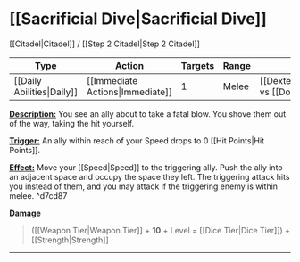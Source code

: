  # [[Sacrificial Dive|Sacrificial Dive]]
[[Citadel|Citadel]] / [[Step 2 Citadel|Step 2 Citadel]]

| Type | Action | Targets | Range | Roll |
| --- | --- | --- | --- | --- |
| [[Daily Abilities\|Daily]] | [[Immediate Actions\|Immediate]] | 1 | Melee | [[Dexterity\|Dexterity]] vs [[Dodge\|Dodge]] |
<u>**Description:**</u> You see an ally about to take a fatal blow. You shove them out of the way, taking the hit yourself.

<u>**Trigger:**</u> An ally within reach of your Speed drops to 0 [[Hit Points|Hit Points]].

<u>**Effect:**</u>  Move your [[Speed|Speed]] to the triggering ally. Push the ally into an adjacent space and occupy the space they left. The triggering attack hits you instead of them, and you may attack if the triggering enemy is within melee. ^d7cd87


<u>**Damage**</u>
>([[Weapon Tier|Weapon Tier]] + **10** + Level = [[Dice Tier|Dice Tier]]) + [[Strength|Strength]]

---